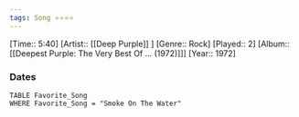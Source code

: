 ```yaml
---
tags: Song ⭐⭐⭐⭐ 
---
```

[Time:: 5:40]
[Artist:: [[Deep Purple]] ]
[Genre:: Rock]
[Played:: 2]
[Album:: [[Deepest Purple: The Very Best Of ... (1972)]]]
[Year:: 1972]
### Dates
````dataview
TABLE Favorite_Song
WHERE Favorite_Song = "Smoke On The Water"
````